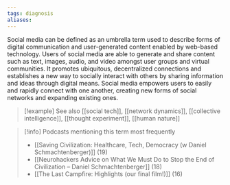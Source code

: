 ```yaml
---
tags: diagnosis
aliases:
---
```


Social media can be defined as an umbrella term used to describe forms of digital communication and user-generated content enabled by web-based technology. Users of social media are able to generate and share content such as text, images, audio, and video amongst user groups and virtual communities. It promotes ubiquitous, decentralized connections and establishes a new way to socially interact with others by sharing information and ideas through digital means. Social media empowers users to easily and rapidly connect with one another, creating new forms of social networks and expanding existing ones.

> [!example] See also
> [[social tech]], [[network dynamics]], [[collective intelligence]], [[thought experiment]], [[human nature]]

> [!info] Podcasts mentioning this term most frequently
> * [[Saving Civilization: Healthcare, Tech, Democracy (w Daniel Schmachtenberger)]] (19)
> * [[Neurohackers Advice on What We Must Do to Stop the End of Civilization – Daniel Schmachtenberger]] (18)
> * [[The Last Campfire: Highlights (our final film!)]] (16)